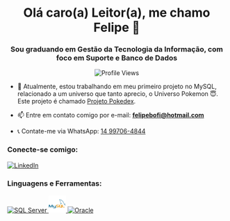 <h1 align="center">Olá caro(a) Leitor(a), me chamo Felipe 👋</h1>
<h3 align="center">Sou graduando em Gestão da Tecnologia da Informação, com foco em Suporte e Banco de Dados</h3>

<p align="center">
  <img src="https://komarev.com/ghpvc/?username=felipebofi09&label=Profile%20views&color=0e75b6&style=flat" alt="Profile Views" />
</p>

- 🔭 Atualmente, estou trabalhando em meu primeiro projeto no MySQL, relacionado a um universo que tanto aprecio, o Universo Pokemon 😇. Este projeto é chamado [Projeto Pokedex](https://github.com/felipebofi09/Projeto_Pokedex).

- 📫 Entre em contato comigo por e-mail: **felipebofi@hotmail.com**

- 📞 Contate-me via WhatsApp: [14 99706-4844](https://wa.me/5514997064844)

<h3 align="left">Conecte-se comigo:</h3>
<p align="left">
  <a href="https://www.linkedin.com/in/felipe-bofi-137559199/" target="_blank">
    <img align="center" src="https://raw.githubusercontent.com/rahuldkjain/github-profile-readme-generator/master/src/images/icons/Social/linked-in-alt.svg" alt="LinkedIn" height="30" width="40" />
  </a>
</p>

<h3 align="left">Linguagens e Ferramentas:</h3>
<p align="left">
  <a href="https://www.microsoft.com/en-us/sql-server" target="_blank" rel="noreferrer">
    <img src="https://www.svgrepo.com/show/303229/microsoft-sql-server-logo.svg" alt="SQL Server" width="40" height="40" />
  </a>
  <a href="https://www.mysql.com/" target="_blank" rel="noreferrer">
    <img src="https://raw.githubusercontent.com/devicons/devicon/master/icons/mysql/mysql-original-wordmark.svg" alt="MySQL" width="40" height="40" />
  </a>
  <a href="https://upload.wikimedia.org/wikipedia/commons/d/d6/%D8%A6%DB%86%D8%B1%D8%A7%DA%A9%DA%B5.png" target="_blank" rel="noreferrer">
    <img src="https://upload.wikimedia.org/wikipedia/commons/d/d6/%D8%A6%DB%86%D8%B1%D8%A7%DA%A9%DA%B5.png" alt="Oracle" width="40" height="40" />
  </a>
</p>
